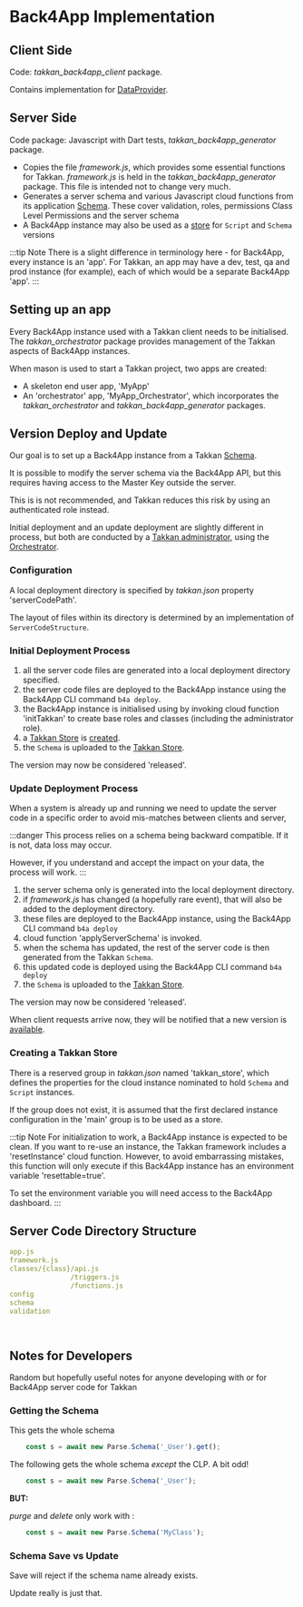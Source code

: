 # Back4App Implementation

## Client Side

Code: *takkan_back4app_client* package.

Contains implementation for [DataProvider](data-providers.md).


## Server Side

Code package: Javascript with Dart tests, *takkan_back4app_generator* package.


- Copies the file *framework.js*, which provides some essential functions for Takkan.  *framework.js* is held in the *takkan_back4app_generator* package.
This file is intended not to change very much.
- Generates a server schema and various Javascript cloud functions from its application [Schema](./schemas.md).  These cover validation, roles, permissions Class Level Permissions and the server schema
- A Back4App instance may also be used as a [store](./store.md) for `Script` and `Schema` versions 


:::tip Note
There is a slight difference in terminology here - for Back4App, every instance is an 'app'.  For Takkan, an app may have a dev, test, qa and prod instance (for example),
each of which would be a separate Back4App 'app'.
:::

## Setting up an app

Every Back4App instance used with a Takkan client needs to be initialised.  The *takkan_orchestrator* package provides management of the Takkan aspects of Back4App instances.

When mason is used to start a Takkan project, two apps are created:

- A skeleton end user app, 'MyApp'
- An 'orchestrator' app, 'MyApp_Orchestrator', which incorporates the *takkan_orchestrator* and *takkan_back4app_generator* packages.


## Version Deploy and Update

Our goal is to set up a Back4App instance from a Takkan [Schema](./schemas.md).

It is possible to modify the server schema via the Back4App API, but this requires having access to the Master Key outside the server.

This is is not recommended, and Takkan reduces this risk by using an authenticated role instead.

Initial deployment and an update deployment are slightly different in process, but both are conducted by a [Takkan administrator](https://gitlab.com/takkan/takkan_design/-/issues/44), using the [Orchestrator](./orchestrator.md).


### Configuration

A local deployment directory is specified by *takkan.json* property 'serverCodePath'.  

The layout of files within its directory is determined by an implementation of `ServerCodeStructure`. 

### Initial Deployment Process

1. all the server code files are generated into a local deployment directory specified.  
1. the server code files are deployed to the Back4App instance using the Back4App CLI command `b4a deploy`.
1. the Back4App instance is initialised using by invoking cloud function 'initTakkan' to create base roles and classes (including the administrator role).
1. a [Takkan Store](#takkan_store) is [created](#creating-a-takkan-store).
1. the `Schema` is uploaded to the [Takkan Store](./store.md).

The version may now be considered 'released'.

### Update Deployment Process

When a system is already up and running we need to update the server code in a specific order to avoid mis-matches between clients and server,

:::danger
This process relies on a schema being backward compatible.  If it is not, data loss may occur.  

However, if you understand and accept the impact on your data, the process will work.
:::

1. the server schema only is generated into the local deployment directory.
1. if *framework.js* has changed (a hopefully rare event), that will also be added to the deployment directory.
1. these files are deployed to the Back4App instance, using the Back4App CLI command `b4a deploy`
1. cloud function 'applyServerSchema' is invoked.
1. when the schema has updated, the rest of the server code is then generated from the Takkan `Schema`.
1. this updated code is deployed using the Back4App CLI command `b4a deploy`
1. the `Schema` is uploaded to the [Takkan Store](./store.md).

The version may now be considered 'released'.

When client requests arrive now, they will be notified that a new version is [available](./schemas.md#client-feedback).

### Creating a Takkan Store

There is a reserved group in *takkan.json* named 'takkan_store', which defines the properties for the cloud instance nominated to hold `Schema` and `Script` instances.

If the group does not exist, it is assumed that the first declared instance configuration in the 'main' group is to be used as a store.

:::tip Note
For initialization to work, a Back4App instance is expected to be clean.  If you want to re-use an instance, the Takkan framework includes a 'resetInstance' cloud function.
However, to avoid embarrassing mistakes, this function will only execute if this Back4App instance has an environment variable 'resettable=true'.  

To set the environment variable you will need access to the Back4App dashboard.
:::

## Server Code Directory Structure

```yaml
app.js
framework.js
classes/{class}/api.js
               /triggers.js
               /functions.js
config
schema
validation

                                                                                  |
```


## Notes for Developers

Random but hopefully useful notes for anyone developing with or for Back4App server code for Takkan 

### Getting the Schema

This gets the whole schema

``` javascript
    const s = await new Parse.Schema('_User').get();

```

The following gets the whole schema *except* the CLP.  A bit odd!


``` javascript
    const s = await new Parse.Schema('_User');

```

**BUT:**

*purge* and *delete* only work with :

``` javascript
    const s = await new Parse.Schema('MyClass');

```

### Schema Save vs Update

Save will reject if the schema name already exists.

Update really is just that.



